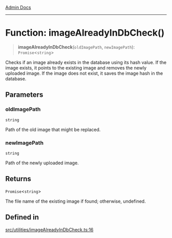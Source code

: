 [Admin Docs](/)

***

# Function: imageAlreadyInDbCheck()

> **imageAlreadyInDbCheck**(`oldImagePath`, `newImagePath`): `Promise`\<`string`\>

Checks if an image already exists in the database using its hash value.
If the image exists, it points to the existing image and removes the newly uploaded image.
If the image does not exist, it saves the image hash in the database.

## Parameters

### oldImagePath

`string`

Path of the old image that might be replaced.

### newImagePath

`string`

Path of the newly uploaded image.

## Returns

`Promise`\<`string`\>

The file name of the existing image if found; otherwise, undefined.

## Defined in

[src/utilities/imageAlreadyInDbCheck.ts:16](https://github.com/Suyash878/talawa-api/blob/cfd688207611ba245c99edd8dbaccb2cdbf6a043/src/utilities/imageAlreadyInDbCheck.ts#L16)
